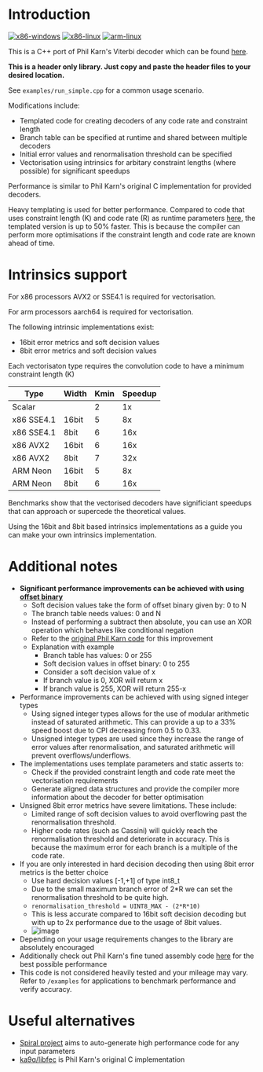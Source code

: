 # Introduction
[![x86-windows](https://github.com/williamyang98/ViterbiDecoderCpp/actions/workflows/x86-windows.yml/badge.svg)](https://github.com/williamyang98/ViterbiDecoderCpp/actions/workflows/x86-windows.yml)
[![x86-linux](https://github.com/williamyang98/ViterbiDecoderCpp/actions/workflows/x86-linux.yml/badge.svg)](https://github.com/williamyang98/ViterbiDecoderCpp/actions/workflows/x86-linux.yml)
[![arm-linux](https://github.com/williamyang98/ViterbiDecoderCpp/actions/workflows/arm-linux.yml/badge.svg)](https://github.com/williamyang98/ViterbiDecoderCpp/actions/workflows/arm-linux.yml)

This is a C++ port of Phil Karn's Viterbi decoder which can be found [here](https://github.com/ka9q/libfec).

**This is a header only library. Just copy and paste the header files to your desired location.**

See <code>examples/run_simple.cpp</code> for a common usage scenario.

Modifications include:
- Templated code for creating decoders of any code rate and constraint length
- Branch table can be specified at runtime and shared between multiple decoders
- Initial error values and renormalisation threshold can be specified
- Vectorisation using intrinsics for arbitary constraint lengths (where possible) for significant speedups

Performance is similar to Phil Karn's original C implementation for provided decoders.

Heavy templating is used for better performance. Compared to code that uses constraint length (K) and code rate (R) as runtime parameters [here](https://github.com/williamyang98/ViterbiDecoderCpp/tree/44cdd3c0a38a748a7084edeff859cf4d54ac911a), the templated version is up to 50% faster. This is because the compiler can perform more optimisations if the constraint length and code rate are known ahead of time.

# Intrinsics support
For x86 processors AVX2 or SSE4.1 is required for vectorisation.

For arm processors aarch64 is required for vectorisation.

The following intrinsic implementations exist: 
- 16bit error metrics and soft decision values
- 8bit error metrics and soft decision values

Each vectorisaton type requires the convolution code to have a minimum constraint length (K)

| Type | Width | Kmin | Speedup |
| --- | --- | --- | --- |
| Scalar     |       | 2 | 1x  |
| x86 SSE4.1 | 16bit | 5 | 8x  |
| x86 SSE4.1 | 8bit  | 6 | 16x |
| x86 AVX2   | 16bit | 6 | 16x |
| x86 AVX2   | 8bit  | 7 | 32x |
| ARM Neon   | 16bit | 5 | 8x  |
| ARM Neon   | 8bit  | 6 | 16x |

Benchmarks show that the vectorised decoders have significiant speedups that can approach or supercede the theoretical values.

Using the 16bit and 8bit based intrinsics implementations as a guide you can make your own intrinsics implementation.

# Additional notes
- **Significant performance improvements can be achieved with using [offset binary](https://en.wikipedia.org/wiki/Offset_binary)**
    - Soft decision values take the form of offset binary given by: 0 to N
    - The branch table needs values: 0 and N
    - Instead of performing a subtract then absolute, you can use an XOR operation which behaves like conditional negation
    - Refer to the [original Phil Karn code](https://github.com/ka9q/libfec/blob/7c6706fb969c3f8fe6ec7778b2472762e0d88acc/viterbi615_sse2.c#L128) for this improvement
    - Explanation with example
        - Branch table has values: 0 or 255
        - Soft decision values in offset binary: 0 to 255
        - Consider a soft decision value of x
        - If branch value is 0, XOR will return x
        - If branch value is 255, XOR will return 255-x
- Performance improvements can be achieved with using signed integer types
    - Using signed integer types allows for the use of modular arithmetic instead of saturated arithmetic. This can provide a up to a 33% speed boost due to CPI decreasing from 0.5 to 0.33.
    - Unsigned integer types are used since they increase the range of error values after renormalisation, and saturated arithmetic will prevent overflows/underflows.
- The implementations uses template parameters and static asserts to: 
    - Check if the provided constraint length and code rate meet the vectorisation requirements
    - Generate aligned data structures and provide the compiler more information about the decoder for better optimisation
- Unsigned 8bit error metrics have severe limitations. These include:
    - Limited range of soft decision values to avoid overflowing past the renormalisation threshold.
    - Higher code rates (such as Cassini) will quickly reach the renormalisation threshold and deteriorate in accuracy. This is because the maximum error for each branch is a multiple of the code rate.
- If you are only interested in hard decision decoding then using 8bit error metrics is the better choice
    - Use hard decision values [-1,+1] of type int8_t
    - Due to the small maximum branch error of 2*R we can set the renormalisation threshold to be quite high. 
    - <code>renormalisation_threshold = UINT8_MAX - (2\*R\*10)</code>
    - This is less accurate compared to 16bit soft decision decoding but with up to 2x performance due to the usage of 8bit values.
    - ![image](https://github.com/williamyang98/ViterbiDecoderCpp/assets/21079869/561262c5-c9fd-4245-8f4c-244fe21b69e2)
- Depending on your usage requirements changes to the library are absolutely encouraged
- Additionally check out Phil Karn's fine tuned assembly code [here](https://github.com/ka9q/libfec) for the best possible performance 
- This code is not considered heavily tested and your mileage may vary. Refer to ```/examples``` for applications to benchmark performance and verify accuracy.

# Useful alternatives
- [Spiral project](https://www.spiral.net/software/viterbi.html) aims to auto-generate high performance code for any input parameters
- [ka9q/libfec](https://github.com/ka9q/libfec) is Phil Karn's original C implementation
